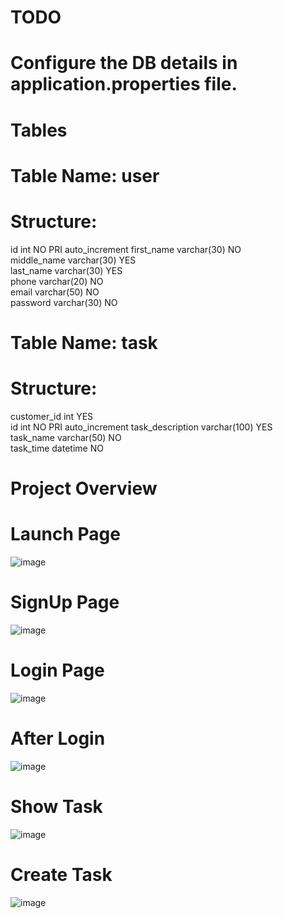 # TODO

# Configure the DB details in application.properties file.

# Tables
# Table Name: user
# Structure:
id	int	NO	PRI		auto_increment
first_name	varchar(30)	NO			
middle_name	varchar(30)	YES			
last_name	varchar(30)	YES			
phone	varchar(20)	NO			
email	varchar(50)	NO			
password	varchar(30)	NO			

# Table Name: task
# Structure:
customer_id	int	YES			
id	int	NO	PRI		auto_increment
task_description	varchar(100)	YES			
task_name	varchar(50)	NO			
task_time	datetime	NO			

# Project Overview
# Launch Page
![image](https://github.com/abhinandan-karmakar/TODO/assets/59645372/36020ce8-b96f-4428-9bb8-dda2f9c7581d)

# SignUp Page
![image](https://github.com/abhinandan-karmakar/TODO/assets/59645372/7e33a7c6-8704-44f8-b3f3-7f8327959c36)

# Login Page
![image](https://github.com/abhinandan-karmakar/TODO/assets/59645372/c65ac016-31cb-4ac4-84ec-55399cc7d838)

# After Login
![image](https://github.com/abhinandan-karmakar/TODO/assets/59645372/030c6675-82b5-4e01-a0d5-cbca9d89f9bb)

# Show Task
![image](https://github.com/abhinandan-karmakar/TODO/assets/59645372/da1e4b26-71b1-4b96-a1fc-2c5b208db5e8)

# Create Task
![image](https://github.com/abhinandan-karmakar/TODO/assets/59645372/06bea984-6fc5-409b-a79b-15d4115b3c95)





